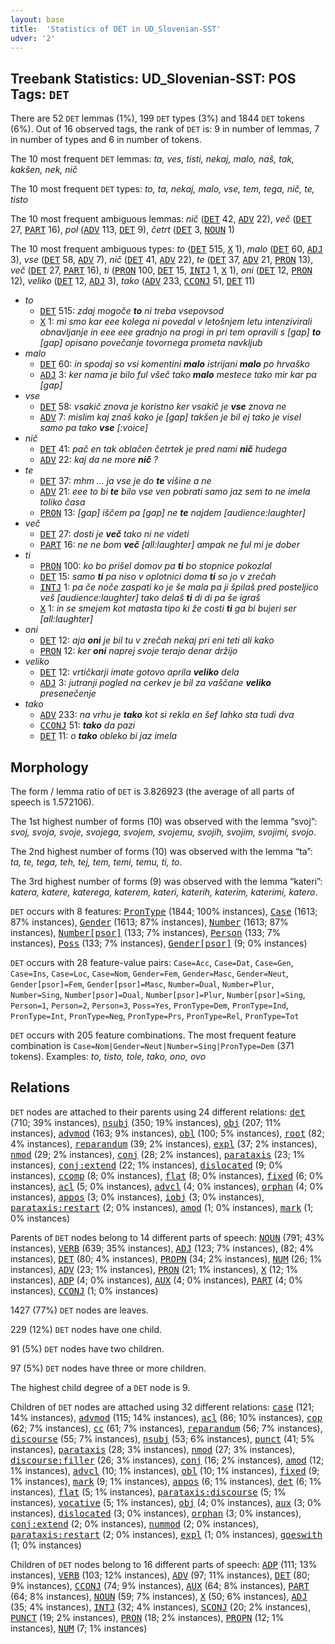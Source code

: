```yaml
---
layout: base
title:  'Statistics of DET in UD_Slovenian-SST'
udver: '2'
---
```


## Treebank Statistics: UD_Slovenian-SST: POS Tags: `DET`

There are 52 `DET` lemmas (1%), 199 `DET` types (3%) and 1844 `DET` tokens (6%).
Out of 16 observed tags, the rank of `DET` is: 9 in number of lemmas, 7 in number of types and 6 in number of tokens.

The 10 most frequent `DET` lemmas: <em>ta, ves, tisti, nekaj, malo, naš, tak, kakšen, nek, nič</em>

The 10 most frequent `DET` types:  <em>to, ta, nekaj, malo, vse, tem, tega, nič, te, tisto</em>

The 10 most frequent ambiguous lemmas: <em>nič</em> (<tt><a href="sl_sst-pos-DET.html">DET</a></tt> 42, <tt><a href="sl_sst-pos-ADV.html">ADV</a></tt> 22), <em>več</em> (<tt><a href="sl_sst-pos-DET.html">DET</a></tt> 27, <tt><a href="sl_sst-pos-PART.html">PART</a></tt> 16), <em>pol</em> (<tt><a href="sl_sst-pos-ADV.html">ADV</a></tt> 113, <tt><a href="sl_sst-pos-DET.html">DET</a></tt> 9), <em>četrt</em> (<tt><a href="sl_sst-pos-DET.html">DET</a></tt> 3, <tt><a href="sl_sst-pos-NOUN.html">NOUN</a></tt> 1)

The 10 most frequent ambiguous types:  <em>to</em> (<tt><a href="sl_sst-pos-DET.html">DET</a></tt> 515, <tt><a href="sl_sst-pos-X.html">X</a></tt> 1), <em>malo</em> (<tt><a href="sl_sst-pos-DET.html">DET</a></tt> 60, <tt><a href="sl_sst-pos-ADJ.html">ADJ</a></tt> 3), <em>vse</em> (<tt><a href="sl_sst-pos-DET.html">DET</a></tt> 58, <tt><a href="sl_sst-pos-ADV.html">ADV</a></tt> 7), <em>nič</em> (<tt><a href="sl_sst-pos-DET.html">DET</a></tt> 41, <tt><a href="sl_sst-pos-ADV.html">ADV</a></tt> 22), <em>te</em> (<tt><a href="sl_sst-pos-DET.html">DET</a></tt> 37, <tt><a href="sl_sst-pos-ADV.html">ADV</a></tt> 21, <tt><a href="sl_sst-pos-PRON.html">PRON</a></tt> 13), <em>več</em> (<tt><a href="sl_sst-pos-DET.html">DET</a></tt> 27, <tt><a href="sl_sst-pos-PART.html">PART</a></tt> 16), <em>ti</em> (<tt><a href="sl_sst-pos-PRON.html">PRON</a></tt> 100, <tt><a href="sl_sst-pos-DET.html">DET</a></tt> 15, <tt><a href="sl_sst-pos-INTJ.html">INTJ</a></tt> 1, <tt><a href="sl_sst-pos-X.html">X</a></tt> 1), <em>oni</em> (<tt><a href="sl_sst-pos-DET.html">DET</a></tt> 12, <tt><a href="sl_sst-pos-PRON.html">PRON</a></tt> 12), <em>veliko</em> (<tt><a href="sl_sst-pos-DET.html">DET</a></tt> 12, <tt><a href="sl_sst-pos-ADJ.html">ADJ</a></tt> 3), <em>tako</em> (<tt><a href="sl_sst-pos-ADV.html">ADV</a></tt> 233, <tt><a href="sl_sst-pos-CCONJ.html">CCONJ</a></tt> 51, <tt><a href="sl_sst-pos-DET.html">DET</a></tt> 11)


* <em>to</em>
  * <tt><a href="sl_sst-pos-DET.html">DET</a></tt> 515: <em>zdaj mogoče <b>to</b> ni treba vsepovsod</em>
  * <tt><a href="sl_sst-pos-X.html">X</a></tt> 1: <em>mi smo kar eee kolega ni povedal v letošnjem letu intenzivirali obnavljanje in eee eee gradnjo na progi in pri tem opravili s [gap] <b>to</b> [gap] opisano povečanje tovornega prometa navkljub</em>
* <em>malo</em>
  * <tt><a href="sl_sst-pos-DET.html">DET</a></tt> 60: <em>in spodaj so vsi komentini <b>malo</b> istrijani <b>malo</b> po hrvaško</em>
  * <tt><a href="sl_sst-pos-ADJ.html">ADJ</a></tt> 3: <em>ker nama je bilo ful všeč tako <b>malo</b> mestece tako mir kar pa [gap]</em>
* <em>vse</em>
  * <tt><a href="sl_sst-pos-DET.html">DET</a></tt> 58: <em>vsakič znova je koristno ker vsakič je <b>vse</b> znova ne</em>
  * <tt><a href="sl_sst-pos-ADV.html">ADV</a></tt> 7: <em>mislim kaj znaš kako je [gap] takšen je bil ej tako je visel samo pa tako <b>vse</b> [:voice]</em>
* <em>nič</em>
  * <tt><a href="sl_sst-pos-DET.html">DET</a></tt> 41: <em>pač en tak oblačen četrtek je pred nami <b>nič</b> hudega</em>
  * <tt><a href="sl_sst-pos-ADV.html">ADV</a></tt> 22: <em>kaj da ne more <b>nič</b> ?</em>
* <em>te</em>
  * <tt><a href="sl_sst-pos-DET.html">DET</a></tt> 37: <em>mhm … ja vse je do <b>te</b> višine a ne</em>
  * <tt><a href="sl_sst-pos-ADV.html">ADV</a></tt> 21: <em>eee to bi <b>te</b> bilo vse ven pobrati samo jaz sem to ne imela toliko časa</em>
  * <tt><a href="sl_sst-pos-PRON.html">PRON</a></tt> 13: <em>[gap] iščem pa [gap] ne <b>te</b> najdem [audience:laughter]</em>
* <em>več</em>
  * <tt><a href="sl_sst-pos-DET.html">DET</a></tt> 27: <em>dosti je <b>več</b> tako ni ne videti</em>
  * <tt><a href="sl_sst-pos-PART.html">PART</a></tt> 16: <em>ne ne bom <b>več</b> [all:laughter] ampak ne ful mi je dober</em>
* <em>ti</em>
  * <tt><a href="sl_sst-pos-PRON.html">PRON</a></tt> 100: <em>ko bo prišel domov pa <b>ti</b> bo stopnice pokozlal</em>
  * <tt><a href="sl_sst-pos-DET.html">DET</a></tt> 15: <em>samo <b>ti</b> pa niso v oplotnici doma <b>ti</b> so jo v zrečah</em>
  * <tt><a href="sl_sst-pos-INTJ.html">INTJ</a></tt> 1: <em>pa če noče zaspati ko je še mala pa ji špilaš pred posteljico veš [audience:laughter] tako delaš <b>ti</b> di di pa še igraš</em>
  * <tt><a href="sl_sst-pos-X.html">X</a></tt> 1: <em>in se smejem kot matasta tipo ki že costi <b>ti</b> ga bi bujeri ser [all:laughter]</em>
* <em>oni</em>
  * <tt><a href="sl_sst-pos-DET.html">DET</a></tt> 12: <em>aja <b>oni</b> je bil tu v zrečah nekaj pri eni teti ali kako</em>
  * <tt><a href="sl_sst-pos-PRON.html">PRON</a></tt> 12: <em>ker <b>oni</b> naprej svoje terajo denar držijo</em>
* <em>veliko</em>
  * <tt><a href="sl_sst-pos-DET.html">DET</a></tt> 12: <em>vrtičkarji imate gotovo aprila <b>veliko</b> dela</em>
  * <tt><a href="sl_sst-pos-ADJ.html">ADJ</a></tt> 3: <em>jutranji pogled na cerkev je bil za vaščane <b>veliko</b> presenečenje</em>
* <em>tako</em>
  * <tt><a href="sl_sst-pos-ADV.html">ADV</a></tt> 233: <em>na vrhu je <b>tako</b> kot si rekla en šef lahko sta tudi dva</em>
  * <tt><a href="sl_sst-pos-CCONJ.html">CCONJ</a></tt> 51: <em><b>tako</b> da pazi</em>
  * <tt><a href="sl_sst-pos-DET.html">DET</a></tt> 11: <em>o <b>tako</b> obleko bi jaz imela</em>

## Morphology

The form / lemma ratio of `DET` is 3.826923 (the average of all parts of speech is 1.572106).

The 1st highest number of forms (10) was observed with the lemma “svoj”: <em>svoj, svoja, svoje, svojega, svojem, svojemu, svojih, svojim, svojimi, svojo</em>.

The 2nd highest number of forms (10) was observed with the lemma “ta”: <em>ta, te, tega, teh, tej, tem, temi, temu, ti, to</em>.

The 3rd highest number of forms (9) was observed with the lemma “kateri”: <em>katera, katere, katerega, katerem, kateri, katerih, katerim, katerimi, katero</em>.

`DET` occurs with 8 features: <tt><a href="sl_sst-feat-PronType.html">PronType</a></tt> (1844; 100% instances), <tt><a href="sl_sst-feat-Case.html">Case</a></tt> (1613; 87% instances), <tt><a href="sl_sst-feat-Gender.html">Gender</a></tt> (1613; 87% instances), <tt><a href="sl_sst-feat-Number.html">Number</a></tt> (1613; 87% instances), <tt><a href="sl_sst-feat-Number-psor.html">Number[psor]</a></tt> (133; 7% instances), <tt><a href="sl_sst-feat-Person.html">Person</a></tt> (133; 7% instances), <tt><a href="sl_sst-feat-Poss.html">Poss</a></tt> (133; 7% instances), <tt><a href="sl_sst-feat-Gender-psor.html">Gender[psor]</a></tt> (9; 0% instances)

`DET` occurs with 28 feature-value pairs: `Case=Acc`, `Case=Dat`, `Case=Gen`, `Case=Ins`, `Case=Loc`, `Case=Nom`, `Gender=Fem`, `Gender=Masc`, `Gender=Neut`, `Gender[psor]=Fem`, `Gender[psor]=Masc`, `Number=Dual`, `Number=Plur`, `Number=Sing`, `Number[psor]=Dual`, `Number[psor]=Plur`, `Number[psor]=Sing`, `Person=1`, `Person=2`, `Person=3`, `Poss=Yes`, `PronType=Dem`, `PronType=Ind`, `PronType=Int`, `PronType=Neg`, `PronType=Prs`, `PronType=Rel`, `PronType=Tot`

`DET` occurs with 205 feature combinations.
The most frequent feature combination is `Case=Nom|Gender=Neut|Number=Sing|PronType=Dem` (371 tokens).
Examples: <em>to, tisto, tole, tako, ono, ovo</em>


## Relations

`DET` nodes are attached to their parents using 24 different relations: <tt><a href="sl_sst-dep-det.html">det</a></tt> (710; 39% instances), <tt><a href="sl_sst-dep-nsubj.html">nsubj</a></tt> (350; 19% instances), <tt><a href="sl_sst-dep-obj.html">obj</a></tt> (207; 11% instances), <tt><a href="sl_sst-dep-advmod.html">advmod</a></tt> (163; 9% instances), <tt><a href="sl_sst-dep-obl.html">obl</a></tt> (100; 5% instances), <tt><a href="sl_sst-dep-root.html">root</a></tt> (82; 4% instances), <tt><a href="sl_sst-dep-reparandum.html">reparandum</a></tt> (39; 2% instances), <tt><a href="sl_sst-dep-expl.html">expl</a></tt> (37; 2% instances), <tt><a href="sl_sst-dep-nmod.html">nmod</a></tt> (29; 2% instances), <tt><a href="sl_sst-dep-conj.html">conj</a></tt> (28; 2% instances), <tt><a href="sl_sst-dep-parataxis.html">parataxis</a></tt> (23; 1% instances), <tt><a href="sl_sst-dep-conj-extend.html">conj:extend</a></tt> (22; 1% instances), <tt><a href="sl_sst-dep-dislocated.html">dislocated</a></tt> (9; 0% instances), <tt><a href="sl_sst-dep-ccomp.html">ccomp</a></tt> (8; 0% instances), <tt><a href="sl_sst-dep-flat.html">flat</a></tt> (8; 0% instances), <tt><a href="sl_sst-dep-fixed.html">fixed</a></tt> (6; 0% instances), <tt><a href="sl_sst-dep-acl.html">acl</a></tt> (5; 0% instances), <tt><a href="sl_sst-dep-advcl.html">advcl</a></tt> (4; 0% instances), <tt><a href="sl_sst-dep-orphan.html">orphan</a></tt> (4; 0% instances), <tt><a href="sl_sst-dep-appos.html">appos</a></tt> (3; 0% instances), <tt><a href="sl_sst-dep-iobj.html">iobj</a></tt> (3; 0% instances), <tt><a href="sl_sst-dep-parataxis-restart.html">parataxis:restart</a></tt> (2; 0% instances), <tt><a href="sl_sst-dep-amod.html">amod</a></tt> (1; 0% instances), <tt><a href="sl_sst-dep-mark.html">mark</a></tt> (1; 0% instances)

Parents of `DET` nodes belong to 14 different parts of speech: <tt><a href="sl_sst-pos-NOUN.html">NOUN</a></tt> (791; 43% instances), <tt><a href="sl_sst-pos-VERB.html">VERB</a></tt> (639; 35% instances), <tt><a href="sl_sst-pos-ADJ.html">ADJ</a></tt> (123; 7% instances),  (82; 4% instances), <tt><a href="sl_sst-pos-DET.html">DET</a></tt> (80; 4% instances), <tt><a href="sl_sst-pos-PROPN.html">PROPN</a></tt> (34; 2% instances), <tt><a href="sl_sst-pos-NUM.html">NUM</a></tt> (26; 1% instances), <tt><a href="sl_sst-pos-ADV.html">ADV</a></tt> (23; 1% instances), <tt><a href="sl_sst-pos-PRON.html">PRON</a></tt> (21; 1% instances), <tt><a href="sl_sst-pos-X.html">X</a></tt> (12; 1% instances), <tt><a href="sl_sst-pos-ADP.html">ADP</a></tt> (4; 0% instances), <tt><a href="sl_sst-pos-AUX.html">AUX</a></tt> (4; 0% instances), <tt><a href="sl_sst-pos-PART.html">PART</a></tt> (4; 0% instances), <tt><a href="sl_sst-pos-CCONJ.html">CCONJ</a></tt> (1; 0% instances)

1427 (77%) `DET` nodes are leaves.

229 (12%) `DET` nodes have one child.

91 (5%) `DET` nodes have two children.

97 (5%) `DET` nodes have three or more children.

The highest child degree of a `DET` node is 9.

Children of `DET` nodes are attached using 32 different relations: <tt><a href="sl_sst-dep-case.html">case</a></tt> (121; 14% instances), <tt><a href="sl_sst-dep-advmod.html">advmod</a></tt> (115; 14% instances), <tt><a href="sl_sst-dep-acl.html">acl</a></tt> (86; 10% instances), <tt><a href="sl_sst-dep-cop.html">cop</a></tt> (62; 7% instances), <tt><a href="sl_sst-dep-cc.html">cc</a></tt> (61; 7% instances), <tt><a href="sl_sst-dep-reparandum.html">reparandum</a></tt> (56; 7% instances), <tt><a href="sl_sst-dep-discourse.html">discourse</a></tt> (55; 7% instances), <tt><a href="sl_sst-dep-nsubj.html">nsubj</a></tt> (53; 6% instances), <tt><a href="sl_sst-dep-punct.html">punct</a></tt> (41; 5% instances), <tt><a href="sl_sst-dep-parataxis.html">parataxis</a></tt> (28; 3% instances), <tt><a href="sl_sst-dep-nmod.html">nmod</a></tt> (27; 3% instances), <tt><a href="sl_sst-dep-discourse-filler.html">discourse:filler</a></tt> (26; 3% instances), <tt><a href="sl_sst-dep-conj.html">conj</a></tt> (16; 2% instances), <tt><a href="sl_sst-dep-amod.html">amod</a></tt> (12; 1% instances), <tt><a href="sl_sst-dep-advcl.html">advcl</a></tt> (10; 1% instances), <tt><a href="sl_sst-dep-obl.html">obl</a></tt> (10; 1% instances), <tt><a href="sl_sst-dep-fixed.html">fixed</a></tt> (9; 1% instances), <tt><a href="sl_sst-dep-mark.html">mark</a></tt> (9; 1% instances), <tt><a href="sl_sst-dep-appos.html">appos</a></tt> (6; 1% instances), <tt><a href="sl_sst-dep-det.html">det</a></tt> (6; 1% instances), <tt><a href="sl_sst-dep-flat.html">flat</a></tt> (5; 1% instances), <tt><a href="sl_sst-dep-parataxis-discourse.html">parataxis:discourse</a></tt> (5; 1% instances), <tt><a href="sl_sst-dep-vocative.html">vocative</a></tt> (5; 1% instances), <tt><a href="sl_sst-dep-obj.html">obj</a></tt> (4; 0% instances), <tt><a href="sl_sst-dep-aux.html">aux</a></tt> (3; 0% instances), <tt><a href="sl_sst-dep-dislocated.html">dislocated</a></tt> (3; 0% instances), <tt><a href="sl_sst-dep-orphan.html">orphan</a></tt> (3; 0% instances), <tt><a href="sl_sst-dep-conj-extend.html">conj:extend</a></tt> (2; 0% instances), <tt><a href="sl_sst-dep-nummod.html">nummod</a></tt> (2; 0% instances), <tt><a href="sl_sst-dep-parataxis-restart.html">parataxis:restart</a></tt> (2; 0% instances), <tt><a href="sl_sst-dep-expl.html">expl</a></tt> (1; 0% instances), <tt><a href="sl_sst-dep-goeswith.html">goeswith</a></tt> (1; 0% instances)

Children of `DET` nodes belong to 16 different parts of speech: <tt><a href="sl_sst-pos-ADP.html">ADP</a></tt> (111; 13% instances), <tt><a href="sl_sst-pos-VERB.html">VERB</a></tt> (103; 12% instances), <tt><a href="sl_sst-pos-ADV.html">ADV</a></tt> (97; 11% instances), <tt><a href="sl_sst-pos-DET.html">DET</a></tt> (80; 9% instances), <tt><a href="sl_sst-pos-CCONJ.html">CCONJ</a></tt> (74; 9% instances), <tt><a href="sl_sst-pos-AUX.html">AUX</a></tt> (64; 8% instances), <tt><a href="sl_sst-pos-PART.html">PART</a></tt> (64; 8% instances), <tt><a href="sl_sst-pos-NOUN.html">NOUN</a></tt> (59; 7% instances), <tt><a href="sl_sst-pos-X.html">X</a></tt> (50; 6% instances), <tt><a href="sl_sst-pos-ADJ.html">ADJ</a></tt> (35; 4% instances), <tt><a href="sl_sst-pos-INTJ.html">INTJ</a></tt> (32; 4% instances), <tt><a href="sl_sst-pos-SCONJ.html">SCONJ</a></tt> (20; 2% instances), <tt><a href="sl_sst-pos-PUNCT.html">PUNCT</a></tt> (19; 2% instances), <tt><a href="sl_sst-pos-PRON.html">PRON</a></tt> (18; 2% instances), <tt><a href="sl_sst-pos-PROPN.html">PROPN</a></tt> (12; 1% instances), <tt><a href="sl_sst-pos-NUM.html">NUM</a></tt> (7; 1% instances)


